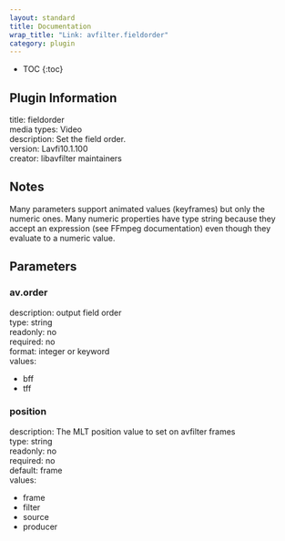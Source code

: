 ```yaml
---
layout: standard
title: Documentation
wrap_title: "Link: avfilter.fieldorder"
category: plugin
---
```

* TOC
{:toc}

## Plugin Information

title: fieldorder  
media types:
Video  
description: Set the field order.  
version: Lavfi10.1.100  
creator: libavfilter maintainers  

## Notes

Many parameters support animated values (keyframes) but only the numeric ones. Many numeric properties have type string because they accept an expression (see FFmpeg documentation) even though they evaluate to a numeric value.

## Parameters

### av.order

  
description:
output field order  
type: string  
readonly: no  
required: no  
format: integer or keyword  
values:  

* bff
* tff

### position

  
description:
The MLT position value to set on avfilter frames  
type: string  
readonly: no  
required: no  
default: frame  
values:  

* frame
* filter
* source
* producer

